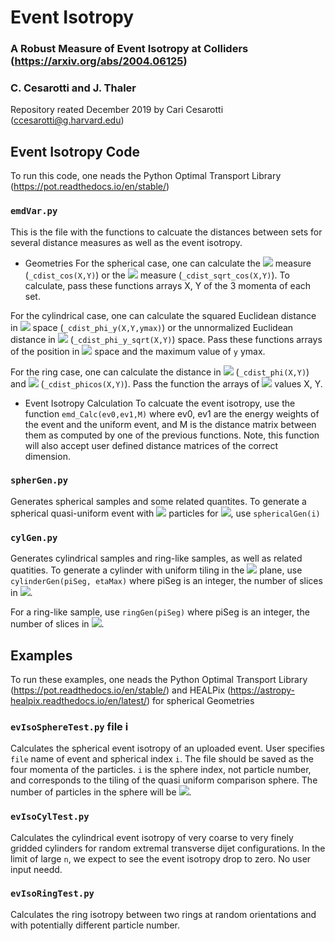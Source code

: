 # Event Isotropy
### A Robust Measure of Event Isotropy at Colliders (https://arxiv.org/abs/2004.06125)
### C. Cesarotti and J. Thaler
Repository reated December 2019 by Cari Cesarotti (ccesarotti@g.harvard.edu)

## Event Isotropy Code
To run this code, one neads the Python Optimal Transport Library (https://pot.readthedocs.io/en/stable/)

### `emdVar.py`
This is the file with the functions to calcuate the distances between sets for several distance measures as well as the event isotropy. 

- Geometries
For the spherical case, one can calculate the <img src="https://render.githubusercontent.com/render/math?math=1-\cos\theta"> measure (`_cdist_cos(X,Y)`) or the <img src="https://render.githubusercontent.com/render/math?math=\sqrt{1-\cos\theta}"> measure (`_cdist_sqrt_cos(X,Y)`). To calculate, pass these functions arrays X, Y of the 3 momenta of each set. 

For the cylindrical case, one can calculate the squared Euclidean distance in <img src="https://render.githubusercontent.com/render/math?math=y-\phi"> space (`_cdist_phi_y(X,Y,ymax)`) or the unnormalized Euclidean distance in <img src="https://render.githubusercontent.com/render/math?math=y-\phi"> (`_cdist_phi_y_sqrt(X,Y)`) space. Pass these functions arrays of the position in <img src="https://render.githubusercontent.com/render/math?math=(y,\phi)"> space and the maximum value of `y` ymax. 

For the ring case, one can calculate the distance in <img src="https://render.githubusercontent.com/render/math?math=\phi"> (`_cdist_phi(X,Y)`) and <img src="https://render.githubusercontent.com/render/math?math=1-\cos\phi"> (`_cdist_phicos(X,Y)`). Pass the function the arrays of <img src="https://render.githubusercontent.com/render/math?math=\phi"> values X, Y.

- Event Isotropy Calculation
To calcuate the event isotropy, use the function `emd_Calc(ev0,ev1,M)` where ev0, ev1 are the energy weights of the event and the uniform event, and M is the distance matrix between them as computed by one of the previous functions. 
Note, this function will also accept user defined distance matrices of the correct dimension.

### `spherGen.py`

Generates spherical samples and some related quantites. To generate a spherical quasi-uniform event with <img src="https://render.githubusercontent.com/render/math?math=n=12\times2^{2i}"> particles for <img src="https://render.githubusercontent.com/render/math?math=i\in\mathbb{Z}">, use `sphericalGen(i)`  

### `cylGen.py`

Generates cylindrical samples and ring-like samples, as well as related quatities. To generate a cylinder with uniform tiling in the <img src="https://render.githubusercontent.com/render/math?math=y-\phi"> plane, use `cylinderGen(piSeg, etaMax)` where piSeg is an integer, the number of slices in <img src="https://render.githubusercontent.com/render/math?math=\phi">. 

For a ring-like sample, use `ringGen(piSeg)` where piSeg is an integer, the number of slices in <img src="https://render.githubusercontent.com/render/math?math=\phi">.

## Examples
To run these examples, one neads the Python Optimal Transport Library (https://pot.readthedocs.io/en/stable/) and HEALPix (https://astropy-healpix.readthedocs.io/en/latest/) for spherical Geometries

### `evIsoSphereTest.py` file i

Calculates the spherical event isotropy of an uploaded event. User specifies `file` name of event and spherical index `i`. The file should be saved as the four momenta of the particles. `i` is the sphere index, not particle number, and corresponds to the tiling of the quasi uniform comparison sphere. The number of particles in the sphere will be <img src="https://render.githubusercontent.com/render/math?math=n=12\times2^{2i}">. 

### `evIsoCylTest.py`  

Calculates the cylindrical event isotropy of very coarse to very finely gridded cylinders for random extremal transverse dijet configurations. In the limit of large `n`, we expect to see the event isotropy drop to zero. No user input needd. 

### `evIsoRingTest.py`

Calculates the ring isotropy between two rings at random orientations and with potentially different particle number. 


